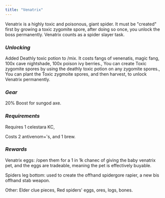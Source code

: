 ```yaml
---
title: "Venatrix"
---
```


Venatrix is a highly toxic and poisonous, giant spider. It must be "created" first by growing a toxic zygomite spore, after doing so once, you unlock the boss permanently.  Venatrix counts as a spider slayer task.

### ***Unlocking***

Added Deathly toxic potion to /mix. It costs fangs of venenatis, magic fang, 100x cave nightshade, 100x poison ivy berries.,
You can create Toxic zygomite spores by using the deathly toxic potion on any zygomite spores.,
You can plant the Toxic zygmoite spores, and then harvest, to unlock Venatrix permanently.

### ***Gear***
20% Boost for sungod axe.

### ***Requirements***

Requires 1 celestara KC,

Costs 2 antivenom+'s, and 1 brew.

### ***Rewards***

Venatrix eggs: /open them for a 1 in 1k chanec of giving the baby venatrix pet, and the eggs are tradeable, meaning the pet is effectively buyable.

Spiders leg bottom: used to create the offhand spidergore rapier, a new bis offhand stab weapon.

Other: Elder clue pieces, Red spiders' eggs, ores, logs, bones.
